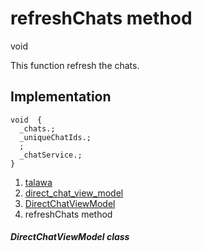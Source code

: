 
<div>

# refreshChats method

</div>


void 



This function refresh the chats.



## Implementation

``` language-dart
void  {
  _chats.;
  _uniqueChatIds.;
  ;
  _chatService.;
}
```







1.  [talawa](../../index.md)
2.  [direct_chat_view_model](../../view_model_after_auth_view_models_chat_view_models_direct_chat_view_model/)
3.  [DirectChatViewModel](../../view_model_after_auth_view_models_chat_view_models_direct_chat_view_model/DirectChatViewModel-class.md)
4.  refreshChats method

##### DirectChatViewModel class







